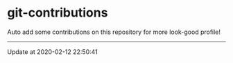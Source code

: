 # git-contributions

Auto add some contributions on this repository for more look-good profile!

---

Update at 2020-02-12 22:50:41
